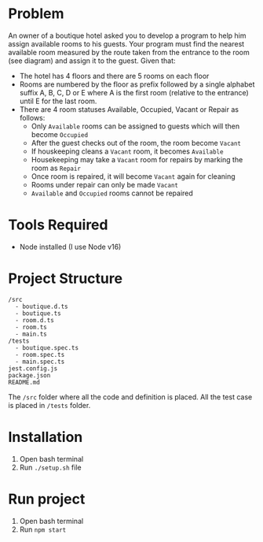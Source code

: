 # Problem
An owner of a boutique hotel asked you to develop a program to help him assign
available rooms to his guests. Your program must find the nearest available room
measured by the route taken from the entrance to the room (see diagram) and assign it
to the guest. Given that:
- The hotel has 4 floors and there are 5 rooms on each floor
- Rooms are numbered by the floor as prefix followed by a single alphabet suffix A, B, C, D or E where A is the first room (relative to the entrance) until E for the last room.
- There are 4 room statuses Available, Occupied, Vacant or Repair as follows:
  - Only `Available` rooms can be assigned to guests which will then become `Occupied`
  - After the guest checks out of the room, the room become `Vacant`
  - If houskeeping cleans a `Vacant` room, it becomes `Available`
  - Housekeeping may take a `Vacant` room for repairs by marking the room as `Repair`
  - Once room is repaired, it will become `Vacant` again for cleaning
  - Rooms under repair can only be made `Vacant`
  - `Available` and `Occupied` rooms cannot be repaired

# Tools Required
- Node installed (I use Node v16)
  
# Project Structure
```
/src
  - boutique.d.ts
  - boutique.ts
  - room.d.ts
  - room.ts
  - main.ts
/tests
  - boutique.spec.ts
  - room.spec.ts
  - main.spec.ts
jest.config.js
package.json
README.md
```
The `/src` folder where all the code and definition is placed. All the test case is placed in `/tests` folder.

# Installation
1. Open bash terminal
2. Run `./setup.sh` file

# Run project
1. Open bash terminal
2. Run `npm start`
